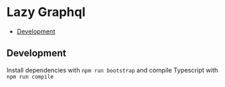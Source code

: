 # Lazy Graphql

* [Development](#Development)

## Development

Install dependencies with `npm run bootstrap` and compile Typescript with `npm run compile`
